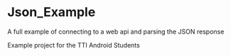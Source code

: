 # Json_Example
A full example of connecting to a web api and parsing the JSON response

Example project for the TTI Android Students
